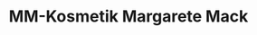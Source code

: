 ---
title: "MM-Kosmetik Margarete Mack"
url: /hirschberg-an-der-bergstrasse/mm-kosmetik-margarete-mack/
shop: Kosmetik
---